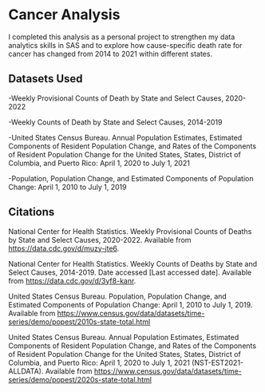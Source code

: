 # Cancer Analysis
I completed this analysis as a personal project to strengthen my data analytics skills in SAS and to explore how cause-specific death rate for cancer has changed from 2014 to 2021 within different states.

## Datasets Used
-Weekly Provisional Counts of Death by State and Select Causes, 2020-2022

-Weekly Counts of Death by State and Select Causes, 2014-2019

-United States Census Bureau. Annual Population Estimates, Estimated Components of Resident Population Change, and Rates of the Components of Resident Population Change for the United States, States, District of Columbia, and Puerto Rico: April 1, 2020 to July 1, 2021

-Population, Population Change, and Estimated Components of Population Change: April 1, 2010 to July 1, 2019

## Citations

National Center for Health Statistics. Weekly Provisional Counts of Deaths by State and Select Causes, 2020-2022. Available from https://data.cdc.gov/d/muzy-jte6.

National Center for Health Statistics. Weekly Counts of Deaths by State and Select Causes, 2014-2019. Date accessed [Last accessed date]. Available from https://data.cdc.gov/d/3yf8-kanr.

United States Census Bureau. Population, Population Change, and Estimated Components of Population Change: April 1, 2010 to July 1, 2019. Available from https://www.census.gov/data/datasets/time-series/demo/popest/2010s-state-total.html

United States Census Bureau. Annual Population Estimates, Estimated Components of Resident Population Change, and Rates of the Components of Resident Population Change for the United States, States, District of Columbia, and Puerto Rico: April 1, 2020 to July 1, 2021 (NST-EST2021-ALLDATA). Available from https://www.census.gov/data/datasets/time-series/demo/popest/2020s-state-total.html
